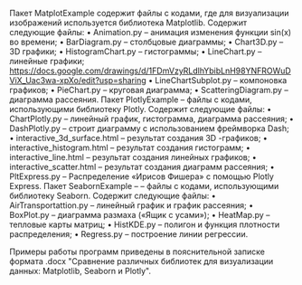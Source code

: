 Пакет MatplotExample содержит файлы с кодами, где для визуализации изображений используется библиотека Matplotlib. Содержит следующие файлы:
•	Animation.py – анимация изменения функции sin(x) во времени;
•	BarDiagram.py – столбцовые диаграммы;
•	Chart3D.py – 3D графики;
•	HistogramChart.py – гистограммы;
•	LineChart.py – линейные графики;  https://docs.google.com/drawings/d/1FDmVzyRLdlhYbibLnH98YNFROWuDViX_Uac3wa-xpXo/edit?usp=sharing
•	 LineChartSubplot.py – компоновка графиков;
•	PieChart.py – круговая диаграмма;
•	ScatteringDiagram.py – диаграмма рассеяния.
Пакет PlotlyExample – файлы с кодами, использующими библиотеку Plotly. Содержит следующие файлы:
•	ChartPlotly.py – линейный график, гистограмма, диаграмма рассеяния;
•	DashPlotly.py – строит диаграмму с использованием фреймворка Dash;
•	interactive_3d_surface.html – результат создания 3D -графиков;
•	interactive_histogram.html – результат создания гистограмм;
•	interactive_line.html – результат создания линейных графиков;
•	interactive_scatter.html – результат создания диаграмм рассеяния;
•	PltExpress.py – Распределение «Ирисов Фишера» с помощью Plotly Express.
Пакет SeabornExample – – файлы с кодами, использующими библиотеку Seaborn. Содержит следующие файлы:
•	AirTransportattion.py – линейный график и график рассеяния;
•	BoxPlot.py – диаграмма размаха («Ящик с усами»);
•	HeatMap.py – тепловые карты матриц;
•	HistKDE.py – полигон и функция плотности распределения;
•	Regress.py – построение линии регрессии.

Примеры работы программ приведены в пояснительной записке формата .docx "Сравнение различных библиотек для визуализации данных: Matplotlib, Seaborn и Plotly". 
 
